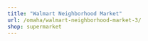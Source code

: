 ```yaml
---
title: "Walmart Neighborhood Market"
url: /omaha/walmart-neighborhood-market-3/
shop: supermarket
---
```

